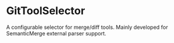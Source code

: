 # GitToolSelector
A configurable selector for merge/diff tools. Mainly developed for SemanticMerge external parser support.
